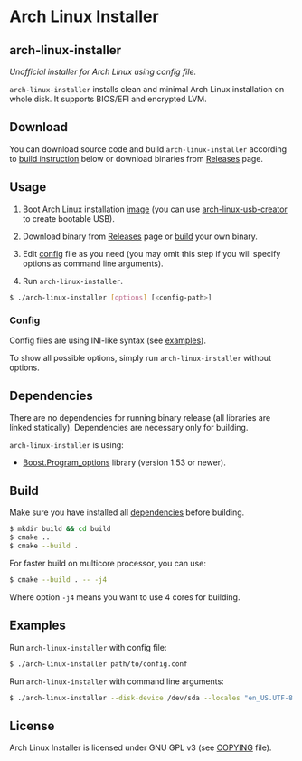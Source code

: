 Arch Linux Installer
====================

arch-linux-installer
--------------------
*Unofficial installer for Arch Linux using config file.*

`arch-linux-installer` installs clean and minimal Arch Linux installation 
on whole disk. It supports BIOS/EFI and encrypted LVM.

Download
--------
You can download source code and build `arch-linux-installer` according to 
[build instruction](#build) below or download binaries from 
[Releases](https://github.com/branoholy/arch-linux-installer/releases) page.

Usage
-----
1. Boot Arch Linux installation [image](https://www.archlinux.org/download/) 
(you can use [arch-linux-usb-creator](https://github.com/branoholy/arch-linux-usb-creator) 
to create bootable USB).

2. Download binary from [Releases](https://github.com/branoholy/arch-linux-installer/releases) 
page or [build](#build) your own binary.

3. Edit [config](#config) file as you need 
(you may omit this step if you will specify options as command line arguments).

4. Run `arch-linux-installer`.

```bash
$ ./arch-linux-installer [options] [<config-path>]
```

### Config
Config files are using INI-like syntax (see [examples](https://github.com/branoholy/arch-linux-installer/tree/master/examples)).

To show all possible options, simply run `arch-linux-installer` without options.

Dependencies
------------
There are no dependencies for running binary release (all libraries are linked 
statically). Dependencies are necessary only for building.

`arch-linux-installer` is using:

* [Boost.Program_options](http://www.boost.org/doc/libs/release/doc/html/program_options.html) 
library (version 1.53 or newer).

Build
-----
Make sure you have installed all [dependencies](#dependencies) before building.

```bash
$ mkdir build && cd build
$ cmake ..
$ cmake --build .
```

For faster build on multicore processor, you can use:

```bash
$ cmake --build . -- -j4
```

Where option `-j4` means you want to use 4 cores for building.

Examples
--------
Run `arch-linux-installer` with config file:
```bash
$ ./arch-linux-installer path/to/config.conf
```

Run `arch-linux-installer` with command line arguments:
```bash
$ ./arch-linux-installer --disk-device /dev/sda --locales "en_US.UTF-8 UTF-8" --lang en_US --hostname my-arch --timezone Europe/Prague
```

License
-------
Arch Linux Installer is licensed under GNU GPL v3 (see 
[COPYING](https://github.com/branoholy/arch-linux-installer/blob/master/COPYING) 
file).

